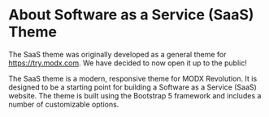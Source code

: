 # About Software as a Service (SaaS) Theme

The SaaS theme was originally developed as a general theme for https://try.modx.com. We have decided to now open it up
to the public!

The SaaS theme is a modern, responsive theme for MODX Revolution. It is designed to be a starting point for building a
Software as a Service (SaaS) website. The theme is built using the Bootstrap 5 framework and includes a number of
customizable options.